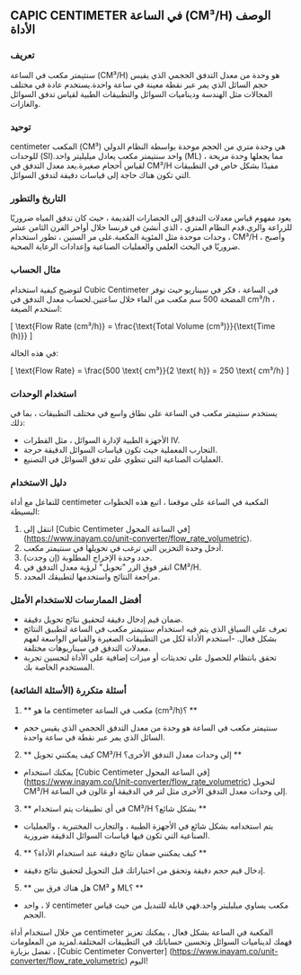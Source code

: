 ## CAPIC CENTIMETER في الساعة (CM³/H) الوصف الأداة

### تعريف
سنتيمتر مكعب في الساعة (CM³/H) هو وحدة من معدل التدفق الحجمي الذي يقيس حجم السائل الذي يمر عبر نقطة معينة في ساعة واحدة.يستخدم عادة في مختلف المجالات مثل الهندسة وديناميات السوائل والتطبيقات الطبية لقياس تدفق السوائل والغازات.

### توحيد
centimeter المكعب (CM³) هي وحدة متري من الحجم موحدة بواسطة النظام الدولي للوحدات (SI).واحد سنتيمتر مكعب يعادل ميليليتر واحد (ML) ، مما يجعلها وحدة مريحة لقياس أحجام صغيرة.يعد معدل التدفق في CM³/H مفيدًا بشكل خاص في التطبيقات التي تكون هناك حاجة إلى قياسات دقيقة لتدفق السوائل.

### التاريخ والتطور
يعود مفهوم قياس معدلات التدفق إلى الحضارات القديمة ، حيث كان تدفق المياه ضروريًا للزراعة والري.قدم النظام المتري ، الذي أنشئ في فرنسا خلال أواخر القرن الثامن عشر ، وحدات موحدة مثل المئوية المكعبة.على مر السنين ، تطور استخدام CM³/H ، وأصبح ضروريًا في البحث العلمي والعمليات الصناعية وإعدادات الرعاية الصحية.

### مثال الحساب
لتوضيح كيفية استخدام Cubic Centimeter في الساعة ، فكر في سيناريو حيث توفر المضخة 500 سم مكعب من الماء خلال ساعتين.لحساب معدل التدفق في cm³/h ، استخدم الصيغة:

\[ \text{Flow Rate (cm³/h)} = \frac{\text{Total Volume (cm³)}}{\text{Time (h)}} \]

في هذه الحالة:

\[ \text{Flow Rate} = \frac{500 \text{ cm³}}{2 \text{ h}} = 250 \text{ cm³/h} \]

### استخدام الوحدات
يستخدم سنتيمتر مكعب في الساعة على نطاق واسع في مختلف التطبيقات ، بما في ذلك:
- الأجهزة الطبية لإدارة السوائل ، مثل القطرات IV.
- التجارب المعملية حيث تكون قياسات السوائل الدقيقة حرجة.
- العمليات الصناعية التي تنطوي على تدفق السوائل في التصنيع.

### دليل الاستخدام
للتفاعل مع أداة centimeter المكعبة في الساعة على موقعنا ، اتبع هذه الخطوات البسيطة:
1. انتقل إلى [Cubic Centimeter في الساعة المحول] (https://www.inayam.co/unit-converter/flow_rate_volumetric).
2. أدخل وحدة التخزين التي ترغب في تحويلها في سنتيمتر مكعب.
3. حدد وحدة الإخراج المطلوبة (إن وجدت).
4. انقر فوق الزر "تحويل" لرؤية معدل التدفق في CM³/H.
5. مراجعة النتائج واستخدمها لتطبيقك المحدد.

### أفضل الممارسات للاستخدام الأمثل
- ضمان قيم إدخال دقيقة لتحقيق نتائج تحويل دقيقة.
- تعرف على السياق الذي يتم فيه استخدام سنتيمتر مكعب في الساعة لتطبيق النتائج بشكل فعال.
-استخدم الأداة لكل من التطبيقات الصغيرة والقياس الواسعة لفهم معدلات التدفق في سيناريوهات مختلفة.
- تحقق بانتظام للحصول على تحديثات أو ميزات إضافية على الأداة لتحسين تجربة المستخدم الخاصة بك.

### أسئلة متكررة (الأسئلة الشائعة)

1. ** ما هو centimeter مكعب في الساعة (cm³/h)؟ **
- سنتيمتر مكعب في الساعة هو وحدة من معدل التدفق الحجمي الذي يقيس حجم السائل الذي يمر عبر نقطة في ساعة واحدة.

2. ** كيف يمكنني تحويل CM³/H إلى وحدات معدل التدفق الأخرى؟ **
- يمكنك استخدام [Cubic Centimeter في الساعة المحول] (https://www.inayam.co/Unit-converter/flow_rate_volumetric) لتحويل CM³/H إلى وحدات معدل التدفق الأخرى مثل لتر في الدقيقة أو غالون في الساعة.

3. ** في أي تطبيقات يتم استخدام CM³/H بشكل شائع؟ **
- يتم استخدامه بشكل شائع في الأجهزة الطبية ، والتجارب المختبرية ، والعمليات الصناعية التي تكون فيها قياسات السوائل الدقيقة ضرورية.

4. ** كيف يمكنني ضمان نتائج دقيقة عند استخدام الأداة؟ **
- إدخال قيم حجم دقيقة وتحقق من اختياراتك قبل التحويل لتحقيق نتائج دقيقة.

5. ** هل هناك فرق بين CM³ و ML؟ **
- لا ، واحد centimeter مكعب يساوي ميليليتر واحد.فهي قابلة للتبديل من حيث قياس الحجم.

من خلال استخدام أداة centimeter المكعبة في الساعة بشكل فعال ، يمكنك تعزيز فهمك لديناميات السوائل وتحسين حساباتك في التطبيقات المختلفة.لمزيد من المعلومات ، تفضل بزيارة [Cubic Centimeter Converter] (https://www.inayam.co/unit-converter/flow_rate_volumetric) اليوم!